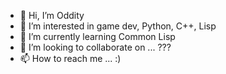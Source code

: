 - 👋 Hi, I’m Oddity
- 👀 I’m interested in game dev, Python, C++, Lisp
- 🌱 I’m currently learning Common Lisp
- 💞️ I’m looking to collaborate on ... ???
- 📫 How to reach me ... :)

<!---
Odddity/Odddity is a ✨ special ✨ repository because its `README.md` (this file) appears on your GitHub profile.
You can click the Preview link to take a look at your changes.
--->
